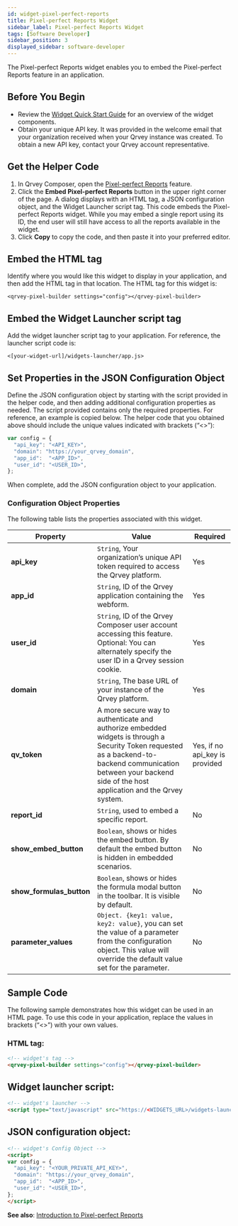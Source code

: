 ```yaml
---
id: widget-pixel-perfect-reports
title: Pixel-perfect Reports Widget
sidebar_label: Pixel-perfect Reports Widget
tags: [Software Developer]
sidebar_position: 3
displayed_sidebar: software-developer
---
```


<div style={{textAlign: "justify"}}>
The Pixel-perfect Reports widget enables you to embed the Pixel-perfect Reports feature in an application.  

## Before You Begin
- Review the [Widget Quick Start Guide](../overview-of-embedding.md) for an overview of the widget components. 
- Obtain your unique API key. It was provided in the welcome email that your organization received when your Qrvey instance was created. To obtain a new API key, contact your Qrvey account representative.

## Get the Helper Code
1. In Qrvey Composer, open the [Pixel-perfect Reports](../../../composer/10-Pixel-perfect%20Reports/overview-of-pixel-perfect-reports.md) feature. 
2. Click the **Embed Pixel-perfect Reports** button in the upper right corner of the page. A dialog displays with an HTML tag, a JSON configuration object, and the Widget Launcher script tag. This code embeds the Pixel-perfect Reports widget. While you may embed a single report using its ID, the end user will still have access to all the reports available in the widget. 
3. Click **Copy** to copy the code, and then paste it into your preferred editor. 

## Embed the HTML tag
Identify where you would like this widget to display in your application, and then add the HTML tag in that location. The HTML tag for this widget is:

```<qrvey-pixel-builder settings="config"></qrvey-pixel-builder>```

## Embed the Widget Launcher script tag
Add the widget launcher script tag to your application. For reference, the launcher script code is:

```<[your-widget-url]/widgets-launcher/app.js>```

## Set Properties in the JSON Configuration Object
Define the JSON configuration object by starting with the script provided in the helper code, and then adding additional configuration properties as needed. The script provided contains only the required properties. For reference, an example is copied below. The helper code that you obtained above should include the unique values indicated with brackets (“&lt;&gt;”):

```js
var config = {
  "api_key": "<API_KEY>",
  "domain": "https://your_qrvey_domain",
  "app_id":  "<APP_ID>",
  "user_id": "<USER_ID>",
};
```

When complete, add the JSON configuration object to your application. 

### Configuration Object Properties
The following table lists the properties associated with this widget. 

| **Property** | **Value** | **Required** |
| --- | --- | --- |
| **api_key** | `String`, Your organization’s unique API token required to access the Qrvey platform. | Yes |
| **app_id** | `String`, ID of the Qrvey application containing the webform.| Yes |
| **user_id** | `String`, ID of the Qrvey Composer user account accessing this feature. Optional: You can alternately specify the user ID in a Qrvey session cookie. | Yes  |
| **domain** | `String`, The base URL of your instance of the Qrvey platform. | Yes | 
| **qv_token** | A more secure way to authenticate and authorize embedded widgets is through a Security Token requested as a backend-to-backend communication between your backend side of the host application and the Qrvey system. | Yes, if no api_key is provided |
| **report_id** | `String`, used to embed a specific report. | No |
| **show_embed_button** | `Boolean`, shows or hides the embed button. By default the embed button is hidden in embedded scenarios. | No |
| **show_formulas_button** | `Boolean`, shows or hides the formula modal button in the toolbar. It is visible by default. | No |
| **parameter_values** | `Object. {key1: value, key2: value}`, you can set the value of a parameter from the configuration object. This value will override the default value set for the parameter. | No |


## Sample Code
The following sample demonstrates how this widget can be used in an HTML page. To use this code in your application, replace the values in brackets (“&lt;&gt;”) with your own values. 

### HTML tag:
```html
<!-- widget's tag -->
<qrvey-pixel-builder settings="config"></qrvey-pixel-builder>
```

## Widget launcher script:
```html
<!-- widget's launcher -->
<script type="text/javascript" src="https://<WIDGETS_URL>/widgets-launcher/app.js"></script>
```

## JSON configuration object:
```html
<!-- widget's Config Object -->
<script>
var config = {
  "api_key": "<YOUR_PRIVATE_API_KEY>",
  "domain": "https://your_qrvey_domain",
  "app_id":  "<APP_ID>",
  "user_id": "<USER_ID>",
};
</script>
```

**See also**:
[Introduction to Pixel-perfect Reports](../../../composer/10-Pixel-perfect%20Reports/overview-of-pixel-perfect-reports.md)

</div>
